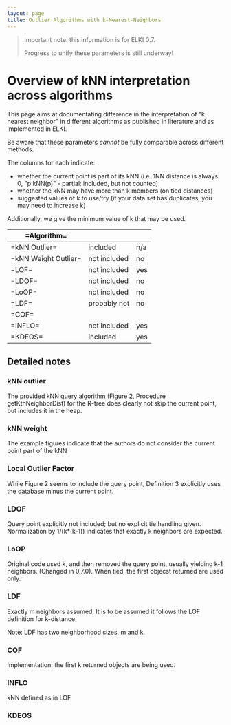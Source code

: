 ```yaml
---
layout: page
title: Outlier Algorithms with k-Nearest-Neighbors
---
```



> Important note: this information is for ELKI 0.7.
>
> Progress to unify these parameters is still underway!

Overview of kNN interpretation across algorithms
================================================

This page aims at documentating difference in the interpretation of "k nearest neighbor" in different algorithms as published in literature and as implemented in ELKI.

Be aware that these parameters *cannot* be fully comparable across different methods.

The columns for each indicate:

* whether the current point is part of its kNN (i.e. 1NN distance is always 0, "p kNN(p)" - partial: included, but not counted)
* whether the kNN may have more than k members (on tied distances)
* suggested values of k to use/try (if your data set has duplicates, you may need to increase k)

Additionally, we give the minimum value of k that may be used.

| =Algorithm=          |              |     |
|----------------------|--------------|-----|
| =kNN Outlier=        | included     | n/a |
| =kNN Weight Outlier= | not included | no  |
| =LOF=                | not included | yes |
| =LDOF=               | not included | no  |
| =LoOP=               | not included | no  |
| =LDF=                | probably not | no  |
| =COF=                |              |     |
| =INFLO=              | not included | yes |
| =KDEOS=              | included     | yes |

Detailed notes
--------------

### kNN outlier

The provided kNN query algorithm (Figure 2, Procedure getKthNeighborDist) for the R-tree does clearly not skip the current point, but includes it in the heap.

### kNN weight

The example figures indicate that the authors do not consider the current point part of the kNN

### Local Outlier Factor

While Figure 2 seems to include the query point, Definition 3 explicitly uses the database minus the current point.

### LDOF

Query point explicitly not included; but no explicit tie handling given. Normalization by 1/(k\*(k-1)) indicates that exactly k neighbors are expected.

### LoOP

Original code used k, and then removed the query point, usually yielding k-1 neighbors. (Changed in 0.7.0). When tied, the first objecst returned are used only.

### LDF

Exactly m neighbors assumed. It is to be assumed it follows the LOF definition for k-distance.

Note: LDF has two neighborhood sizes, m and k.

### COF

Implementation: the first k returned objects are being used.

### INFLO

kNN defined as in LOF

### KDEOS
